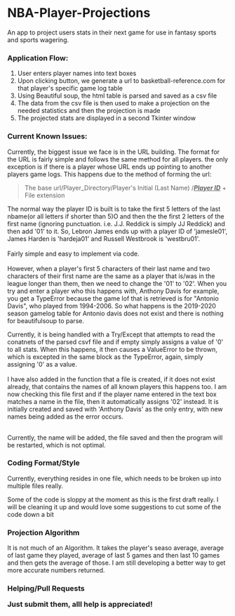 # NBA-Player-Projections
An app to project users stats in their next game for use in fantasy sports and sports wagering.

<h3>Application Flow:</h3>
<p>
  <ol>
    <li>User enters player names into text boxes</li>
    <li>Upon clicking button, we generate a url to basketball-reference.com for that player's specific  game log table</li> 
    <li>Using Beautiful soup, the html table is parsed and saved as a csv file</li>
    <li>The data from the csv file is then used to make a projection on the needed statistics and then the projection is made</li>
    <li>The projected stats are displayed in a second Tkinter window</li>
  </ol>
</p>
<h3>Current Known Issues:</h3>
<p>
  Currently, the biggest issue we face is in the URL building. The format for the URL is fairly simple and follows the same method for all players. the only exception is if there is a player whose URL ends up pointing to another players game logs. This happens due to the method of forming the url:</p>
  
  <blockquote>The base url/Player_Directory/Player's Initial (Last Name) /<u><strong><em>Player ID</em></strong></u> + File extension</blockquote>
  
 <p> The normal way the player ID is built is to take the first 5 letters of the last nbame(or all letters if shorter than 5)O and then the the first 2 letters of the first name (ignoring punctuation. i.e. J.J. Reddick is simply JJ Reddick) and then add '01' to it. So, Lebron James ends up with a player ID of 'jamesle01', James Harden is 'hardeja01' and Russell Westbrook is 'westbru01'. 
<br /><br />
Fairly simple and easy to implement via code.
<br /><br />
However, when a player's first 5 characters of their last name and two characters of their first name are the same as a player that is/was in the league longer than them, then we need to change the '01' to '02'. When you try and enter a player who this happens with, Anthony Davis for example, you get a TypeError because the game lof that is retrieved is for "Antonio Davis", who played from 1994-2006. So what happens is the 2019-2020 season gamelog table for Antonio davis does not exist and there is nothing for beautifulsoup to parse. </p>
<p>
Currently, it is being handled with a Try/Except that attempts to read the conatnets of the parsed csvf file and if empty simply assigns a value of '0' to all stats. When this happens, it then causes a ValueError to be thrown, which is excepted in the same block as the TypeError, again, simply assigning '0' as a value.
  <br /><br />
I have also added in the function that a file is created, if it does not exist already, that contains the names of all known players this happens too. I am now checking this file first and if the player name entered in the text box matches a name in the file, then it automatically assigns '02' instead. It is initially created and saved with 'Anthony Davis' as the only entry, with new names being added as the error occurs. <br /><br />
  
Currently, the name will be added, the file saved and then the program will be restarted, which is not optimal. </p>

<h3>Coding Format/Style</h3>
<p> Currently, everything resides in one file, which needs to be broken up into multiple files really.</p>
<p>Some of the code is sloppy at the moment as this is the first draft really. I will be cleaning it up and would love some suggestions to cut some of the code down a bit</p>

<h3>Projection Algorithm</h3>
It is not much of an Algorithm. It takes the player's seaso average, average of last game they played, average of last 5 games and then last 10 games and then gets the average of those. I am still developing a better way to get more accurate numbers returned.</p>

<h3>Helping/Pull Requests</p>
Just submit them, alll help is appreciated!</p>
